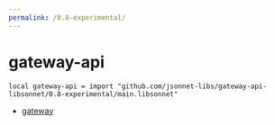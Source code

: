 ```yaml
---
permalink: /0.8-experimental/
---
```


# gateway-api

```jsonnet
local gateway-api = import "github.com/jsonnet-libs/gateway-api-libsonnet/0.8-experimental/main.libsonnet"
```



* [gateway](gateway/index.md)